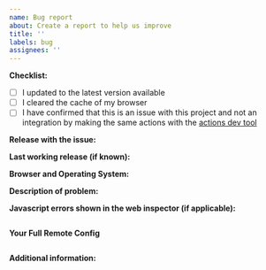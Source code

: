 ```yaml
---
name: Bug report
about: Create a report to help us improve
title: ''
labels: bug
assignees: ''
---
```


<!-- READ THIS FIRST:
- If you need additional help with this template please refer to https://www.home-assistant.io/help/reporting_issues/
- Make sure you are running the latest version of Home Assistant before reporting an issue: https://github.com/home-assistant/home-assistant/releases
- Provide as many details as possible. Do not delete any text from this template!
- Please check the README first to make sure that something isn't misconfigured.
-->

**Checklist:**

- [ ] I updated to the latest version available
- [ ] I cleared the cache of my browser
- [ ] I have confirmed that this is an issue with this project and not an integration by making the same actions with the [actions dev tool](http://homeassistant.local:8123/developer-tools/action)

**Release with the issue:**

**Last working release (if known):**

**Browser and Operating System:**

<!--
Provide details about what browser (and version) you are seeing the issue in. And also which operating system this is on. If possible try to replicate the issue in other browsers and include your findings here.
-->

**Description of problem:**

<!--
Explain what the issue is, and how things should look/behave. If possible provide a screenshot with a description.
-->

**Javascript errors shown in the web inspector (if applicable):**

```

```

**Your Full Remote Config**

```yaml

```

**Additional information:**
